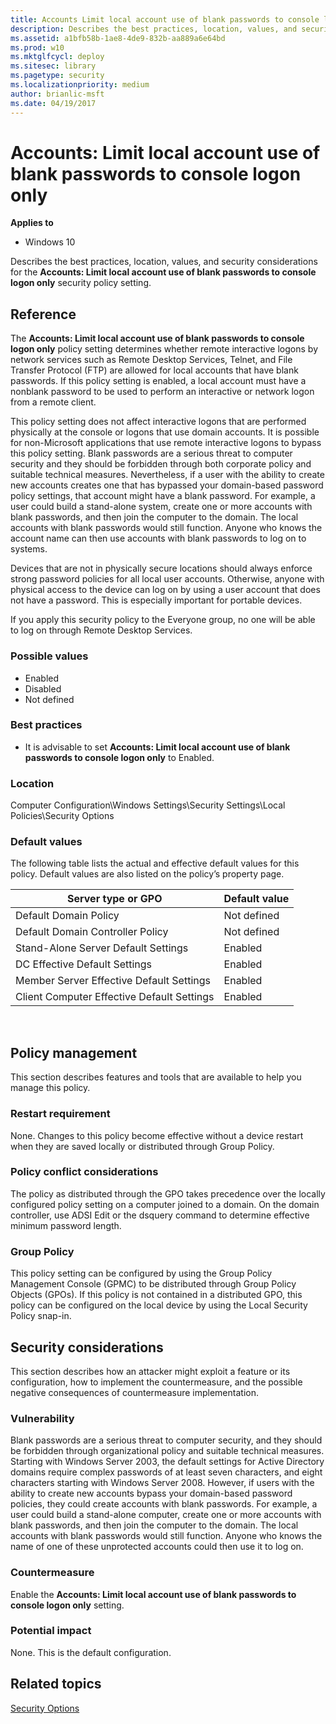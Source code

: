 ```yaml
---
title: Accounts Limit local account use of blank passwords to console logon only (Windows 10)
description: Describes the best practices, location, values, and security considerations for the Accounts Limit local account use of blank passwords to console logon only security policy setting.
ms.assetid: a1bfb58b-1ae8-4de9-832b-aa889a6e64bd
ms.prod: w10
ms.mktglfcycl: deploy
ms.sitesec: library
ms.pagetype: security
ms.localizationpriority: medium
author: brianlic-msft
ms.date: 04/19/2017
---
```


# Accounts: Limit local account use of blank passwords to console logon only

**Applies to**
-   Windows 10

Describes the best practices, location, values, and security considerations for the **Accounts: Limit local account use of blank passwords to console logon only** security policy setting.

## Reference

The **Accounts: Limit local account use of blank passwords to console logon only** policy setting determines whether remote interactive logons by network services such as Remote Desktop Services, Telnet, and File Transfer Protocol (FTP) are allowed for local accounts that have blank passwords. If this policy setting is enabled, a local account must have a nonblank password to be used to perform an interactive or network logon from a remote client.

This policy setting does not affect interactive logons that are performed physically at the console or logons that use domain accounts. It is possible for non-Microsoft applications that use remote interactive logons to bypass this policy setting.
Blank passwords are a serious threat to computer security and they should be forbidden through both corporate policy and suitable technical measures. Nevertheless, if a user with the ability to create new accounts creates one that has bypassed your domain-based password policy settings, that account might have a blank password. For example, a user could build a stand-alone system, create one or more accounts with blank passwords, and then join the computer to the domain. The local accounts with blank passwords would still function. Anyone who knows the account name can then use accounts with blank passwords to log on to systems.

Devices that are not in physically secure locations should always enforce strong password policies for all local user accounts. Otherwise, anyone with physical access to the device can log on by using a user account that does not have a password. This is especially important for portable devices.

If you apply this security policy to the Everyone group, no one will be able to log on through Remote Desktop Services.

### Possible values

-   Enabled
-   Disabled
-   Not defined

### Best practices

-   It is advisable to set **Accounts: Limit local account use of blank passwords to console logon only** to Enabled.

### Location

Computer Configuration\\Windows Settings\\Security Settings\\Local Policies\\Security Options

### Default values

The following table lists the actual and effective default values for this policy. Default values are also listed on the policy’s property page.

| Server type or GPO | Default value |
| - | - |
| Default Domain Policy | Not defined |
| Default Domain Controller Policy | Not defined |
| Stand-Alone Server Default Settings | Enabled |
| DC Effective Default Settings | Enabled |
| Member Server Effective Default Settings | Enabled |
| Client Computer Effective Default Settings | Enabled |
 
## Policy management

This section describes features and tools that are available to help you manage this policy.

### Restart requirement

None. Changes to this policy become effective without a device restart when they are saved locally or distributed through Group Policy.

### Policy conflict considerations

The policy as distributed through the GPO takes precedence over the locally configured policy setting on a computer joined to a domain. On the domain controller, use ADSI Edit or the dsquery command to determine effective minimum password length.

### Group Policy

This policy setting can be configured by using the Group Policy Management Console (GPMC) to be distributed through Group Policy Objects (GPOs). If this policy is not contained in a distributed GPO, this policy can be configured on the local device by using the Local Security Policy snap-in.

## Security considerations

This section describes how an attacker might exploit a feature or its configuration, how to implement the countermeasure, and the possible negative consequences of countermeasure implementation.

### Vulnerability

Blank passwords are a serious threat to computer security, and they should be forbidden through organizational policy and suitable technical measures. Starting with Windows Server 2003, the default settings for Active Directory domains require complex passwords of at least seven characters, and eight characters starting with Windows Server 2008. However, if users with the ability to create new accounts bypass your domain-based password policies, they could create accounts with blank passwords. For example, a user could build a stand-alone computer, create one or more accounts with blank passwords, and then join the computer to the domain. The local accounts with blank passwords would still function. Anyone who knows the name of one of these unprotected accounts could then use it to log on.

### Countermeasure

Enable the **Accounts: Limit local account use of blank passwords to console logon only** setting.

### Potential impact

None. This is the default configuration.

## Related topics
[Security Options](security-options.md)
